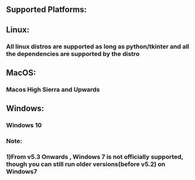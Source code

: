 ## Supported Platforms:
## Linux:
### All linux distros are supported as long as python/tkinter and all the dependencies are supported by the distro


## MacOS:
### Macos High Sierra and Upwards


## Windows:
### Windows 10 




### Note: 
### 1)From v5.3 Onwards , Windows 7 is not officially supported, though you can still run older versions(before v5.2) on Windows7 




